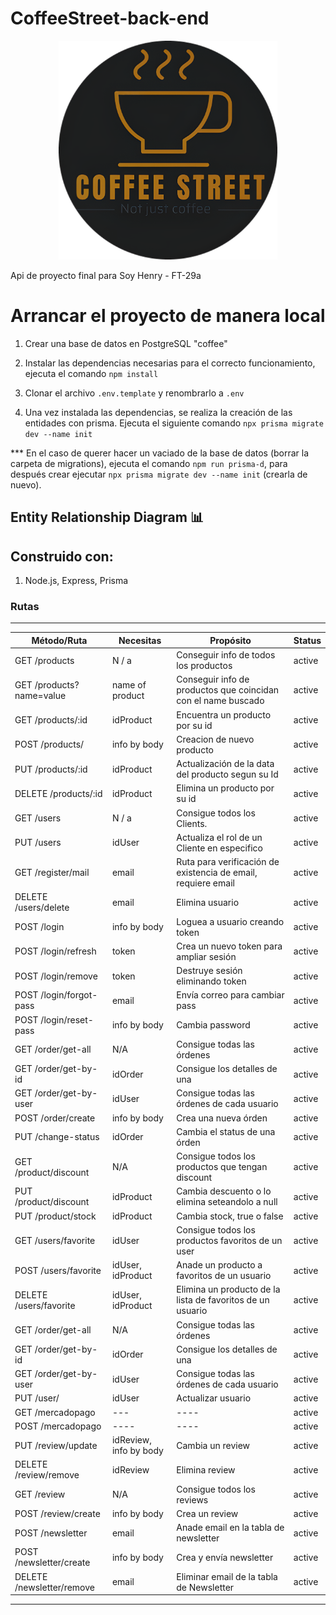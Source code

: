 # CoffeeStreet-back-end

<p align="center">
  <img height="350" src="./img/coffeeStreet.png" />
</p>

Api de proyecto final para Soy Henry - FT-29a

# Arrancar el proyecto de manera local

1. Crear una base de datos en PostgreSQL "coffee"

2. Instalar las dependencias necesarias para el correcto funcionamiento, ejecuta el comando `npm install`

3. Clonar el archivo `.env.template` y renombrarlo a `.env`

4. Una vez instalada las dependencias, se realiza la creación de las entidades con prisma. Ejecuta el siguiente comando
   `npx prisma migrate dev --name init`

\*\*\* En el caso de querer hacer un vaciado de la base de datos (borrar la carpeta de migrations), ejecuta el comando `npm run prisma-d`, para después crear ejecutar `npx prisma migrate dev --name init` (crearla de nuevo).

## Entity Relationship Diagram 📊

## Construido con:

1. Node.js, Express, Prisma

### Rutas

---
| Método/Ruta | Necesitas | Propósito | Status |
| ----------- | --------- | --------- |------ |
| GET /products | N / a | Conseguir info de todos los productos | active |
| GET /products?name=value | name of product| Conseguir info de productos que coincidan con el name buscado | active |
| GET /products/:id | idProduct | Encuentra un producto por su id | active |
| POST /products/| info by body | Creacion de nuevo producto | active |
| PUT /products/:id | idProduct | Actualización de la data del producto segun su Id | active |
| DELETE /products/:id | idProduct | Elimina un producto por su id | active |
| GET /users | N / a | Consigue todos los Clients. | active |
| PUT /users | idUser | Actualiza el rol de un Cliente en especifico | active |
| GET /register/mail | email | Ruta para verificación de existencia de email, requiere email | active |
| DELETE /users/delete | email | Elimina usuario | active |
| POST /login | info by body | Loguea a usuario creando token | active |
| POST /login/refresh | token | Crea un nuevo token para ampliar sesión | active |
| POST /login/remove | token | Destruye sesión eliminando token | active |
| POST /login/forgot-pass | email | Envía correo para cambiar pass | active |
| POST /login/reset-pass | info by body | Cambia password | active |
| GET /order/get-all | N/A | Consigue todas las órdenes | active |
| GET /order/get-by-id | idOrder | Consigue los detalles de una | active |
| GET /order/get-by-user | idUser | Consigue todas las órdenes de cada usuario | active |
| POST /order/create | info by body | Crea una nueva órden | active |
| PUT /change-status | idOrder | Cambia el status de una órden | active |
| GET /product/discount | N/A | Consigue todos los productos que tengan discount| active |
| PUT /product/discount | idProduct | Cambia descuento o lo elimina seteandolo a null | active |
| PUT /product/stock | idProduct | Cambia stock, true o false | active |
| GET /users/favorite | idUser | Consigue todos los productos favoritos de un user | active |
| POST /users/favorite | idUser, idProduct | Anade un producto a favoritos de un usuario | active |
| DELETE /users/favorite | idUser, idProduct | Elimina un producto de la lista de favoritos de un usuario | active |
| GET /order/get-all | N/A | Consigue todas las órdenes | active |
| GET /order/get-by-id | idOrder | Consigue los detalles de una | active |
| GET /order/get-by-user | idUser | Consigue todas las órdenes de cada usuario | active |
| PUT /user/ | idUser | Actualizar usuario | active |
|GET /mercadopago |--- | ----| active |
|POST /mercadopago |---- | ----| active |
|PUT /review/update | idReview, info by body | Cambia un review | active |
|DELETE /review/remove | idReview | Elimina review | active |
|GET /review | N/A | Consigue todos los reviews | active |
|POST /review/create | info by body | Crea un review | active |
|POST /newsletter | email | Anade email en la tabla de newsletter | active |
|POST /newsletter/create | info by body | Crea y envía newsletter | active |
|DELETE /newsletter/remove | email | Eliminar email de la tabla de Newsletter | active |
---
